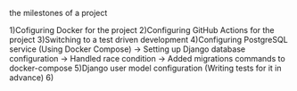 the milestones of a project

1)Cofiguring Docker for the project
2)Configuring GitHub Actions for the project
3)Switching to a test driven development 
4)Configuring PostgreSQL service (Using Docker Compose) -> Setting up Django database configuration -> Handled race condition -> Added migrations commands to docker-compose 
5)Django user model configuration (Writing tests for it in advance)
6)